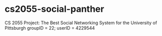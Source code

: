 # cs2055-social-panther #
CS 2055 Project: The Best Social Networking System for the University of Pittsburgh
groupID = 22;
userID = 4229544
